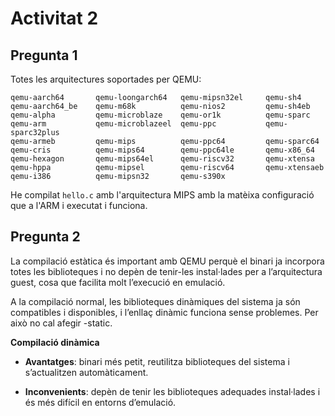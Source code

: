 # Activitat 2

## Pregunta 1

Totes les arquitectures soportades per QEMU:

```
qemu-aarch64       qemu-loongarch64   qemu-mipsn32el     qemu-sh4
qemu-aarch64_be    qemu-m68k          qemu-nios2         qemu-sh4eb
qemu-alpha         qemu-microblaze    qemu-or1k          qemu-sparc
qemu-arm           qemu-microblazeel  qemu-ppc           qemu-sparc32plus
qemu-armeb         qemu-mips          qemu-ppc64         qemu-sparc64
qemu-cris          qemu-mips64        qemu-ppc64le       qemu-x86_64
qemu-hexagon       qemu-mips64el      qemu-riscv32       qemu-xtensa
qemu-hppa          qemu-mipsel        qemu-riscv64       qemu-xtensaeb
qemu-i386          qemu-mipsn32       qemu-s390x         
```

He compilat `hello.c` amb l'arquitectura MIPS amb la matèixa configuració que a l'ARM i executat i funciona.

## Pregunta 2

La compilació estàtica és important amb QEMU perquè el binari ja incorpora totes les biblioteques i no depèn de tenir-les instal·lades per a l’arquitectura guest, cosa que facilita molt l’execució en emulació.

A la compilació normal, les biblioteques dinàmiques del sistema ja són compatibles i disponibles, i l’enllaç dinàmic funciona sense problemes. Per això no cal afegir -static.

**Compilació dinàmica**

- **Avantatges**: binari més petit, reutilitza biblioteques del sistema i s’actualitzen automàticament.

- **Inconvenients**: depèn de tenir les biblioteques adequades instal·lades i és més difícil en entorns d’emulació.